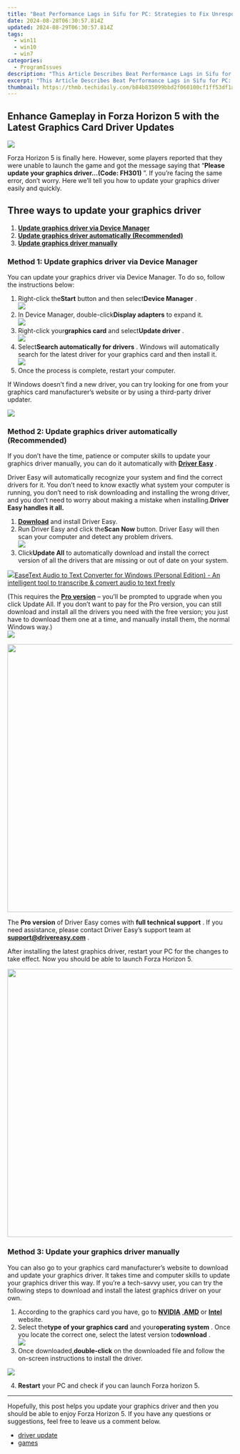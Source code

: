 ```yaml
---
title: "Beat Performance Lags in Sifu for PC: Strategies to Fix Unresponsive Gameplay and Frame Rate Hiccups"
date: 2024-08-28T06:30:57.814Z
updated: 2024-08-29T06:30:57.814Z
tags:
  - win11
  - win10
  - win7
categories:
  - ProgramIssues
description: "This Article Describes Beat Performance Lags in Sifu for PC: Strategies to Fix Unresponsive Gameplay and Frame Rate Hiccups"
excerpt: "This Article Describes Beat Performance Lags in Sifu for PC: Strategies to Fix Unresponsive Gameplay and Frame Rate Hiccups"
thumbnail: https://thmb.techidaily.com/b84b835099bbd2f060100cf1ff53df1a6537fd5a4b5a03be31336b43fbf43c35.jpg
---
```


## Enhance Gameplay in Forza Horizon 5 with the Latest Graphics Card Driver Updates

![](https://images.drivereasy.com/wp-content/uploads/2021/11/forza-horizon-5-code-FH301.jpg)

 Forza Horizon 5 is finally here. However, some players reported that they were unable to launch the game and got the message saying that “**Please update your graphics driver…(Code: FH301)** ”. If you’re facing the same error, don’t worry. Here we’ll tell you how to update your graphics driver easily and quickly.

## Three ways to update your graphics driver

1. **[Update graphics driver via Device Manager](https://tools.techidaily.com/drivereasy/download/)**
2. **[Update graphics driver automatically (Recommended)](https://www.drivereasy.com/knowledge/forza-horizon-5-update-graphics-driver/#Method2)**
3. **[Update graphics driver manually](https://tools.techidaily.com/drivereasy/download/)**

### Method 1: Update graphics driver via Device Manager

 You can update your graphics driver via Device Manager. To do so, follow the instructions below:

1. Right-click the**Start** button and then select**Device Manager** .  
![](https://images.drivereasy.com/wp-content/uploads/2021/11/start-device-manager.jpg)
2. In Device Manager, double-click**Display adapters** to expand it.  
![](https://images.drivereasy.com/wp-content/uploads/2021/11/display-adapter.jpg)
3. Right-click your**graphics card** and select**Update driver** .  
![](https://images.drivereasy.com/wp-content/uploads/2021/11/graphics-update-driver.jpg)
4. Select**Search automatically for drivers** . Windows will automatically search for the latest driver for your graphics card and then install it.  
![](https://images.drivereasy.com/wp-content/uploads/2021/11/search-automatically-for-drivers.jpg)
5. Once the process is complete, restart your computer.

 If Windows doesn’t find a new driver, you can try looking for one from your graphics card manufacturer’s website or by using a third-party driver updater.

<!-- affiliate ads begin -->
<a href="https://secure.2checkout.com/order/checkout.php?PRODS=3546200&QTY=1&AFFILIATE=108875&CART=1"><img src="http://www.binteko.com/sites/default/files/banner01_468x60a.gif" border="0"></a>
<!-- affiliate ads end -->
### Method 2: Update graphics driver automatically (Recommended)

 If you don’t have the time, patience or computer skills to update your graphics driver manually, you can do it automatically with **[Driver Easy](https://tools.techidaily.com/drivereasy/download/)**  .

 Driver Easy will automatically recognize your system and find the correct drivers for it. You don’t need to know exactly what system your computer is running, you don’t need to risk downloading and installing the wrong driver, and you don’t need to worry about making a mistake when installing.**Driver Easy handles it all.**

1. **[Download](https://tools.techidaily.com/drivereasy/download/)**  and install Driver Easy.
2. Run Driver Easy and click the**Scan Now** button. Driver Easy will then scan your computer and detect any problem drivers.  
![](https://images.drivereasy.com/wp-content/uploads/2021/09/de-scan-now-20-1.jpg)
3. Click**Update All** to automatically download and install the correct version of all the drivers that are missing or out of date on your system.  
<!-- affiliate ads begin -->
<a href="https://secure.2checkout.com/order/checkout.php?PRODS=40203538&QTY=1&AFFILIATE=108875&CART=1"><img src="https://secure.avangate.com/images/merchant/cc4b82e826b52ec41c810301548e8f48/products/audio-to-text-transcription-software.png" border="0">EaseText Audio to Text Converter for Windows (Personal Edition) - An intelligent tool to transcribe & convert audio to text freely </a>
<!-- affiliate ads end -->
 (This requires the **[Pro version](https://tools.techidaily.com/drivereasy/download/)**  – you’ll be prompted to upgrade when you click Update All. If you don’t want to pay for the Pro version, you can still download and install all the drivers you need with the free version; you just have to download them one at a time, and manually install them, the normal Windows way.)  
![](https://images.drivereasy.com/wp-content/uploads/2021/09/de-nvidia-gtx-1080.jpg)

<!-- affiliate ads begin -->
<a href="https://appsumo.8odi.net/c/5597632/2082535/7443" target="_top" id="2082535"><img src="//a.impactradius-go.com/display-ad/7443-2082535" border="0" alt="" width="1200" height="600"/></a><img height="0" width="0" src="https://appsumo.8odi.net/i/5597632/2082535/7443" style="position:absolute;visibility:hidden;" border="0" />
<!-- affiliate ads end -->
 The **Pro version** of Driver Easy comes with **full technical support** . If you need assistance, please contact Driver Easy’s support team at [**support@drivereasy.com**](https://tools.techidaily.com/drivereasy/download/) .

 After installing the latest graphics driver, restart your PC for the changes to take effect. Now you should be able to launch Forza Horizon 5.

<!-- affiliate ads begin -->
<a href="https://appsumo.8odi.net/c/5597632/2082538/7443" target="_top" id="2082538"><img src="//a.impactradius-go.com/display-ad/7443-2082538" border="0" alt="" width="1200" height="600"/></a><img height="0" width="0" src="https://appsumo.8odi.net/i/5597632/2082538/7443" style="position:absolute;visibility:hidden;" border="0" />
<!-- affiliate ads end -->
### Method 3: Update your graphics driver manually

 You can also go to your graphics card manufacturer’s website to download and update your graphics driver. It takes time and computer skills to update your graphics driver this way. If you’re a tech-savvy user, you can try the following steps to download and install the latest graphics driver on your own.

1. According to the graphics card you have, go to **[NVIDIA](https://tools.techidaily.com/drivereasy/download/)**  ,[**AMD**](https://www.amd.com/en/support) or **[Intel](https://downloadcenter.intel.com/product/80939/Graphics)**  website.
2. Select the**type of your graphics card** and your**operating system** . Once you locate the correct one, select the latest version to**download** .  
![](https://images.drivereasy.com/wp-content/uploads/2021/11/nvidia-driver.jpg)
3. Once downloaded,**double-click** on the downloaded file and follow the on-screen instructions to install the driver.
<!-- affiliate ads begin -->
<a href="https://secure.2checkout.com/order/checkout.php?PRODS=45152835&QTY=1&AFFILIATE=108875&CART=1"><img src="https://download.terabyteunlimited.com/banners/ad_800x450_d.jpg" border="0"></a>
<!-- affiliate ads end -->
4. **Restart** your PC and check if you can launch Forza horizon 5.

---

 Hopefully, this post helps you update your graphics driver and then you should be able to enjoy Forza Horizon 5\. If you have any questions or suggestions, feel free to leave us a comment below.

* [driver update](https://tools.techidaily.com/drivereasy/download/)
* [games](https://tools.techidaily.com/drivereasy/download/)

<ins class="adsbygoogle"
     style="display:block"
     data-ad-format="autorelaxed"
     data-ad-client="ca-pub-7571918770474297"
     data-ad-slot="1223367746"></ins>



<ins class="adsbygoogle"
     style="display:block"
     data-ad-client="ca-pub-7571918770474297"
     data-ad-slot="8358498916"
     data-ad-format="auto"
     data-full-width-responsive="true"></ins>


